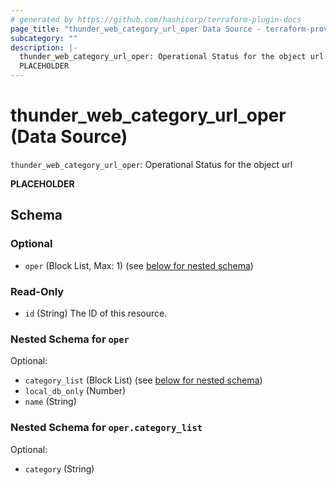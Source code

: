 ```yaml
---
# generated by https://github.com/hashicorp/terraform-plugin-docs
page_title: "thunder_web_category_url_oper Data Source - terraform-provider-thunder"
subcategory: ""
description: |-
  thunder_web_category_url_oper: Operational Status for the object url
  PLACEHOLDER
---
```


# thunder_web_category_url_oper (Data Source)

`thunder_web_category_url_oper`: Operational Status for the object url

__PLACEHOLDER__



<!-- schema generated by tfplugindocs -->
## Schema

### Optional

- `oper` (Block List, Max: 1) (see [below for nested schema](#nestedblock--oper))

### Read-Only

- `id` (String) The ID of this resource.

<a id="nestedblock--oper"></a>
### Nested Schema for `oper`

Optional:

- `category_list` (Block List) (see [below for nested schema](#nestedblock--oper--category_list))
- `local_db_only` (Number)
- `name` (String)

<a id="nestedblock--oper--category_list"></a>
### Nested Schema for `oper.category_list`

Optional:

- `category` (String)


